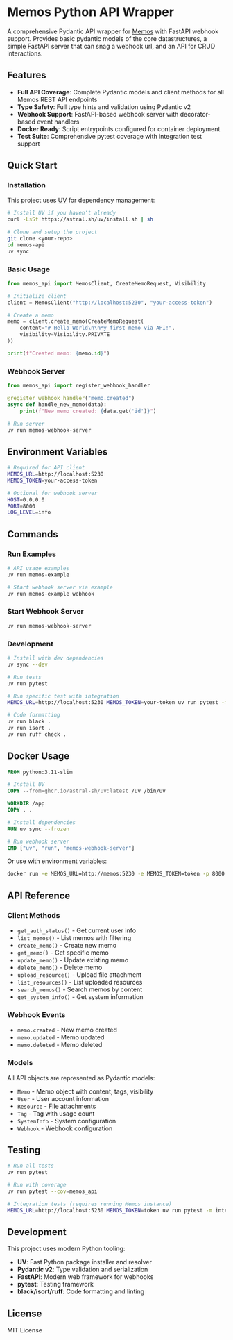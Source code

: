 # Memos Python API Wrapper
A comprehensive Pydantic API wrapper for [Memos](https://www.usememos.com/) with FastAPI webhook support. Provides basic pydantic models of the core datastructures, a simple FastAPI server that can snag a webhook url, and an API for CRUD interactions. 

## Features

- **Full API Coverage**: Complete Pydantic models and client methods for all Memos REST API endpoints
- **Type Safety**: Full type hints and validation using Pydantic v2
- **Webhook Support**: FastAPI-based webhook server with decorator-based event handlers
- **Docker Ready**: Script entrypoints configured for container deployment
- **Test Suite**: Comprehensive pytest coverage with integration test support

## Quick Start

### Installation

This project uses [UV](https://github.com/astral-sh/uv) for dependency management:

```bash
# Install UV if you haven't already
curl -LsSf https://astral.sh/uv/install.sh | sh

# Clone and setup the project
git clone <your-repo>
cd memos-api
uv sync
```

### Basic Usage

```python
from memos_api import MemosClient, CreateMemoRequest, Visibility

# Initialize client
client = MemosClient("http://localhost:5230", "your-access-token")

# Create a memo
memo = client.create_memo(CreateMemoRequest(
    content="# Hello World\n\nMy first memo via API!",
    visibility=Visibility.PRIVATE
))

print(f"Created memo: {memo.id}")
```

### Webhook Server

```python
from memos_api import register_webhook_handler

@register_webhook_handler("memo.created")
async def handle_new_memo(data):
    print(f"New memo created: {data.get('id')}")

# Run server
uv run memos-webhook-server
```

## Environment Variables

```bash
# Required for API client
MEMOS_URL=http://localhost:5230
MEMOS_TOKEN=your-access-token

# Optional for webhook server
HOST=0.0.0.0
PORT=8000
LOG_LEVEL=info
```

## Commands

### Run Examples
```bash
# API usage examples
uv run memos-example

# Start webhook server via example
uv run memos-example webhook
```

### Start Webhook Server
```bash
uv run memos-webhook-server
```

### Development

```bash
# Install with dev dependencies
uv sync --dev

# Run tests
uv run pytest

# Run specific test with integration
MEMOS_URL=http://localhost:5230 MEMOS_TOKEN=your-token uv run pytest -m integration

# Code formatting
uv run black .
uv run isort .
uv run ruff check .
```

## Docker Usage

```dockerfile
FROM python:3.11-slim

# Install UV
COPY --from=ghcr.io/astral-sh/uv:latest /uv /bin/uv

WORKDIR /app
COPY . .

# Install dependencies
RUN uv sync --frozen

# Run webhook server
CMD ["uv", "run", "memos-webhook-server"]
```

Or use with environment variables:

```bash
docker run -e MEMOS_URL=http://memos:5230 -e MEMOS_TOKEN=token -p 8000:8000 memos-api
```

## API Reference

### Client Methods

- `get_auth_status()` - Get current user info
- `list_memos()` - List memos with filtering
- `create_memo()` - Create new memo  
- `get_memo()` - Get specific memo
- `update_memo()` - Update existing memo
- `delete_memo()` - Delete memo
- `upload_resource()` - Upload file attachment
- `list_resources()` - List uploaded resources
- `search_memos()` - Search memos by content
- `get_system_info()` - Get system information

### Webhook Events

- `memo.created` - New memo created
- `memo.updated` - Memo updated  
- `memo.deleted` - Memo deleted

### Models

All API objects are represented as Pydantic models:

- `Memo` - Memo object with content, tags, visibility
- `User` - User account information
- `Resource` - File attachments  
- `Tag` - Tag with usage count
- `SystemInfo` - System configuration
- `Webhook` - Webhook configuration

## Testing

```bash
# Run all tests
uv run pytest

# Run with coverage
uv run pytest --cov=memos_api

# Integration tests (requires running Memos instance)
MEMOS_URL=http://localhost:5230 MEMOS_TOKEN=token uv run pytest -m integration
```

## Development

This project uses modern Python tooling:

- **UV**: Fast Python package installer and resolver
- **Pydantic v2**: Type validation and serialization
- **FastAPI**: Modern web framework for webhooks
- **pytest**: Testing framework
- **black/isort/ruff**: Code formatting and linting

## License

MIT License